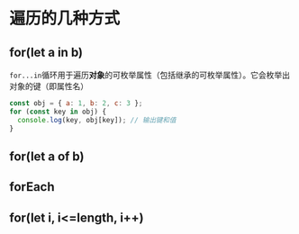 # 遍历的几种方式
## for(let a in b)
`for...in`循环用于遍历**对象**的可枚举属性（包括继承的可枚举属性）。它会枚举出对象的键（即属性名）
```js
const obj = { a: 1, b: 2, c: 3 };
for (const key in obj) {
  console.log(key, obj[key]); // 输出键和值
}
```
## for(let a of b)

## forEach

## for(let i, i<=length, i++)
<!--stackedit_data:
eyJoaXN0b3J5IjpbNTc3MDQwNDM3XX0=
-->